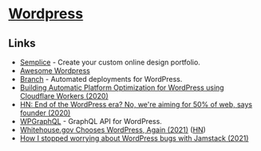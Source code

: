 # [Wordpress](https://wordpress.com)

## Links

- [Semplice](https://www.semplice.com/) - Create your custom online design portfolio.
- [Awesome Wordpress](https://github.com/miziomon/awesome-wordpress)
- [Branch](https://branchci.com/) - Automated deployments for WordPress.
- [Building Automatic Platform Optimization for WordPress using Cloudflare Workers (2020)](https://blog.cloudflare.com/building-automatic-platform-optimization-for-wordpress-using-cloudflare-workers/)
- [HN: End of the WordPress era? No, we're aiming for 50% of web, says founder (2020)](https://news.ycombinator.com/item?id=24776347)
- [WPGraphQL](https://www.wpgraphql.com/) - GraphQL API for WordPress.
- [Whitehouse.gov Chooses WordPress, Again (2021)](https://pagely.com/blog/whitehouse-gov-chooses-wordpress-again/) ([HN](https://news.ycombinator.com/item?id=25887674))
- [How I stopped worrying about WordPress bugs with Jamstack (2021)](https://medium.com/@anshu_79279/how-i-stopped-worrying-about-wordpress-bugs-with-jamstack-b4ee8823eba8)
